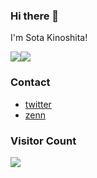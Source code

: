 ### Hi there 👋

I'm Sota Kinoshita!

<div style="display: flex;">
    <img src="https://${DOMAIN}/api/top-langs/?username=kinoshita0923&theme=midnight-purple&cont_private=true" />
    <img src="https://${DOMAIN}/api?username=kinoshita0923&theme=midnight-purple&conut_private=true" />
</div>

### Contact
- [twitter](https://twitter.com/sota_kinoshita)
- [zenn](https://zenn.dev/kinoshita0923)

### Visitor Count
<img src="https://profile-counter.glitch.me/kinoshita0923/count.svg" >
